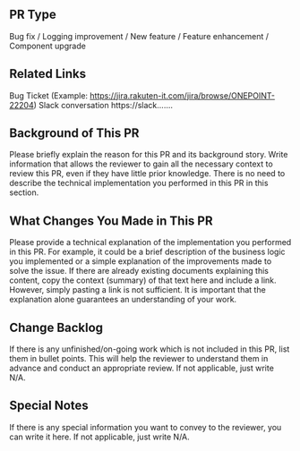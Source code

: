 ## PR Type
Bug fix / Logging improvement / New feature / Feature enhancement / Component upgrade
  
## Related Links
Bug Ticket  (Example: https://jira.rakuten-it.com/jira/browse/ONEPOINT-22204)
Slack conversation  https://slack.......
  
## Background of This PR
Please briefly explain the reason for this PR and its background story.
Write information that allows the reviewer to gain all the necessary context to review this PR, even if they have little prior knowledge.
There is no need to describe the technical implementation you performed in this PR in this section.
 
## What Changes You Made in This PR
Please provide a technical explanation of the implementation you performed in this PR. For example, it could be a brief description of the business logic you implemented or a simple explanation of the improvements made to solve the issue. If there are already existing documents explaining this content, copy the context (summary) of that text here and include a link. However, simply pasting a link is not sufficient. It is important that the explanation alone guarantees an understanding of your work.
 
## Change Backlog
If there is any unfinished/on-going work which is not included in this PR, list them in bullet points.
This will help the reviewer to understand them in advance and conduct an appropriate review.
If not applicable, just write N/A.
 
## Special Notes
If there is any special information you want to convey to the reviewer, you can write it here.
If not applicable, just write N/A.
